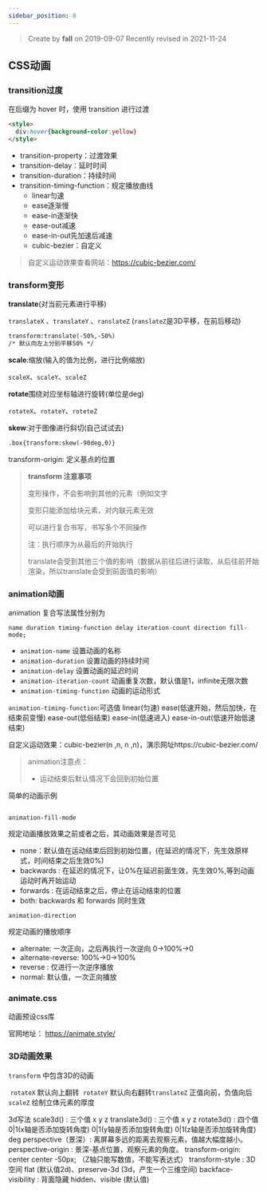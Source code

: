 ```yaml
---
sidebar_position: 8
---
```


> Create by **fall** on 2019-09-07
> Recently revised in 2021-11-24

## CSS动画

### transition过度

在后缀为 hover 时，使用 transition 进行过渡

```html
<style>
  div:hover{background-color:yellow}
</style>
```

- transition-property：过渡效果
- transition-delay：延时时间
- transition-duration：持续时间
- transition-timing-function：规定播放曲线 
  - linear匀速 
  - ease逐渐慢 
  - ease-in逐渐快 
  - ease-out减速 
  - ease-in-out先加速后减速 
  - cubic-bezier：自定义

> 自定义运动效果查看网站：https://cubic-bezier.com/

### transform变形

**translate**(对当前元素进行平移) 

`translateX` 、`translateY` 、`ranslateZ` (`ranslateZ`是3D平移，在前后移动)

```html
transform:translate(-50%,-50%)
/* 默认向左上分别平移50% */
```

**scale**:缩放(输入的值为比例，进行比例缩放)

`scaleX`、`scaleY`、`scaleZ` 

**rotate**围绕对应坐标轴进行旋转(单位是deg)

`rotateX`、`rotateY`、`roteteZ`

**skew**:对于图像进行斜切(自己试试去)

```html
.box{transform:skew(-90deg,0)}
```

transform-origin: 定义基点的位置

> **transform 注意事项**
>
> 变形操作，不会影响到其他的元素（例如文字
>
> 变形只能添加给块元素，对内联元素无效
>
> 可以进行复合书写，书写多个不同操作
>
> 注：执行顺序为从最后的开始执行
>
> translate会受到其他三个值的影响（数据从前往后进行读取，从后往前开始渲染，所以translate会受到前面值的影响）

### animation动画

animation 复合写法属性分别为

`name duration timing-function delay iteration-count direction fill-mode;`

- `animation-name` 设置动画的名称
- `animation-duration` 设置动画的持续时间
- `animation-delay` 设置动画的延迟时间
- `animation-iteration-count` 动画重复次数，默认值是1，infinite无限次数
- `animation-timing-function` 动画的运动形式

`animation-timing-function`:可选值
linear(匀速)	ease(低速开始，然后加快，在结束前变慢)
ease-out(低俗结束)   ease-in(低速进入)    ease-in-out(低速开始低速结束)  

自定义运动效果：cubic-bezier(n ,n, n ,n)，演示网址https://cubic-bezier.com/

> animation注意点：
>
> - 运动结束后默认情况下会回到初始位置

简单的动画示例

```html

```

`animation-fill-mode`

规定动画播放效果之前或者之后，其动画效果是否可见

- none：默认值在运动结束后回到初始位置，(在延迟的情况下，先生效原样式，时间结束之后生效0%)
- backwards : 在延迟的情况下，让0%在延迟前面生效，先生效0%,等到动画运动时再开始运动
- forwards : 在运动结束之后，停止在运动结束的位置
- both: backwards 和 forwards 同时生效

`animation-direction`

规定动画的播放顺序

- alternate: 一次正向，之后再执行一次逆向  0->100%->0
- alternate-reverse: 100%->0->100%
- reverse : 仅进行一次逆序播放
- normal: 默认值，一次正向播放

### animate.css

动画预设css库

官网地址： https://animate.style/

### 3D动画效果

`transform` 中包含3D的动画

​	`rotateX`       默认向上翻转
​	`rotateY`         默认向右翻转
​	`translateZ`      正值向前，负值向后
​	`scaleZ`          绘制立体元素的厚度

3d写法
	scale3d() : 三个值 x y z
	translate3d() : 三个值 x y z
	rotate3d() : 四个值 0|1(x轴是否添加旋转角度)  0|1(y轴是否添加旋转角度)  0|1(z轴是否添加旋转角度)  deg
perspective（景深）: 离屏幕多远的距离去观察元素，值越大幅度越小。
perspective-origin : 景深-基点位置，观察元素的角度。
transform-origin: center center -50px;   （Z轴只能写数值，不能写表达式）
transform-style : 3D空间
	flat  (默认值2d)、preserve-3d   (3d，产生一个三维空间)
backface-visibility : 背面隐藏
   	 hidden、visible (默认值)





